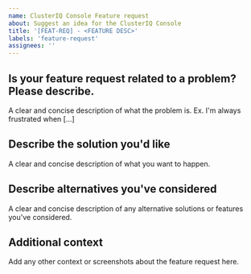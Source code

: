 ```yaml
---
name: ClusterIQ Console Feature request
about: Suggest an idea for the ClusterIQ Console
title: '[FEAT-REQ] - <FEATURE DESC>'
labels: 'feature-request'
assignees: ''
---
```


## Is your feature request related to a problem? Please describe.

A clear and concise description of what the problem is. Ex. I'm always frustrated when [...]

## Describe the solution you'd like

A clear and concise description of what you want to happen.

## Describe alternatives you've considered

A clear and concise description of any alternative solutions or features you've considered.

## Additional context

Add any other context or screenshots about the feature request here.
